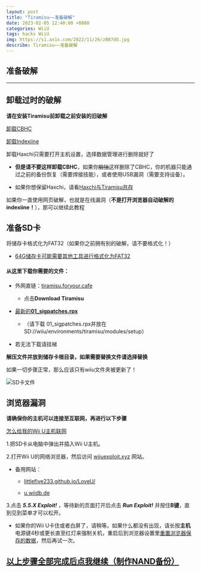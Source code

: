 ```yaml
---
layout: post
title: "Tiramisu——准备破解"
date: 2023-02-05 12:40:00 +0800
categories: WiiU
tags: hacks WiiU
img: https://s1.ax1x.com/2022/11/26/zN87dO.jpg
describe: Tiramisu——准备破解
---
```


## 准备破解

<hr />

## 卸载过时的破解

**请在安装Tiramisu前卸载之前安装的旧破解**

[卸载CBHC](https://wiiu.1919810.com/wiiu/2023/02/01/uninstall-CBHC.html)

[卸载Indexiine](https://wiiu.1919810.com/wiiu/2023/02/01/uninstall-indexiine.html)

卸载Haxchi只需要打开主机设置，选择数据管理进行删除就好了

- **但是请不要这样卸载CBHC**，如果你~~脑抽~~这样删除了CBHC，你的机器只能通过之前的备份恢复（需要焊接技能），或者使用USB漏洞（需要支持设备）。

- 如果你想保留Haxchi，请看[Haxchi与Tiramisu共存](https://wiiu.1919810.com/wiiu/2022/10/28/Save-Haxchi.html)

如果你一直使用网页破解，也就是在线漏洞（**不是打开浏览器自动破解的indexiine！**），那可以继续此教程

## 准备SD卡

将储存卡格式化为FAT32（如果你之前拥有别的破解，请不要格式化！）

- [64G储存卡可能需要其他工具进行格式化为FAT32](https://zhidao.baidu.com/question/313838908478081124/answer/4207170040.html)

#### 从这里下载你需要的文件：

- 外网直链：[tiramisu.foryour.cafe](https://tiramisu.foryour.cafe/)
  - 点击**Download Tiramisu**
- [最新的**01_sigpatches.rpx**](https://github.com/marco-calautti/SigpatchesModuleWiiU/releases/tag/1.2)
  - （请下载 01_sigpatches.rpx并放在SD://wiiu/environments/tiramisu/modules/setup）

- 若无法下载请挂梯

**解压文件并放到储存卡根目录，如果需要替换文件请选择替换**

如果一切步骤正常，那么应该只有wiiu文件夹被更新了！

![SD卡文件](https://s1.ax1x.com/2022/03/28/qDj62V.png)

## 浏览器漏洞

**请确保你的主机可以连接至互联网，再进行以下步骤**

[怎么给我的Wii U主机联网](https://en-americas-support.nintendo.com/app/answers/detail/a_id/1126)

1.把SD卡从电脑中弹出并插入Wii U主机。

2.打开Wii U的网络浏览器，然后访问 [wiiuexploit.xyz](https://wiiuexploit.xyz) 网站。
- 备用网站：

  - [littlefive233.github.io/LoveU/](https://littlefive233.github.io/LoveU/)

  - [u.wiidb.de](u.wiidb.de)

3.点击 **_5.5.X Exploit!_** ，等待新的页面打开后点击 **_Run Exploit!_** 并按住**B键**，直到见到菜单才可以松开。
- 如果你的Wii U卡住或者白屏了，请稍等。如果什么都没有出现，请长按**主机**电源键4秒或更长直至红灯来强制关机，重启后到浏览器设置里[重置浏览器保存的数据](https://en-americas-support.nintendo.com/app/answers/detail/a_id/1507/~/how-to-delete-the-internet-browser-history)，然后再试一次。

## [以上步骤全部完成后点我继续（制作NAND备份）](https://wiiu.1919810.com/wiiu/2022/02/04/Dump-NAND.html)
